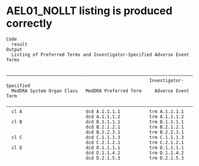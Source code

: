 # AEL01_NOLLT listing is produced correctly

    Code
      result
    Output
      Listing of Preferred Terms and Investigator-Specified Adverse Event Terms
      
      ——————————————————————————————————————————————————————————————————————————
                                                          Investigator-Specified
      MedDRA System Organ Class   MedDRA Preferred Term     Adverse Event Term  
      ——————————————————————————————————————————————————————————————————————————
      cl A                        dcd A.1.1.1.1           trm A.1.1.1.1         
                                  dcd A.1.1.1.2           trm A.1.1.1.2         
      cl B                        dcd B.1.1.1.1           trm B.1.1.1.1         
                                  dcd B.2.1.2.1           trm B.2.1.2.1         
                                  dcd B.2.2.3.1           trm B.2.2.3.1         
      cl C                        dcd C.1.1.1.3           trm C.1.1.1.3         
                                  dcd C.2.1.2.1           trm C.2.1.2.1         
      cl D                        dcd D.1.1.1.1           trm D.1.1.1.1         
                                  dcd D.1.1.4.2           trm D.1.1.4.2         
                                  dcd D.2.1.5.3           trm D.2.1.5.3         

